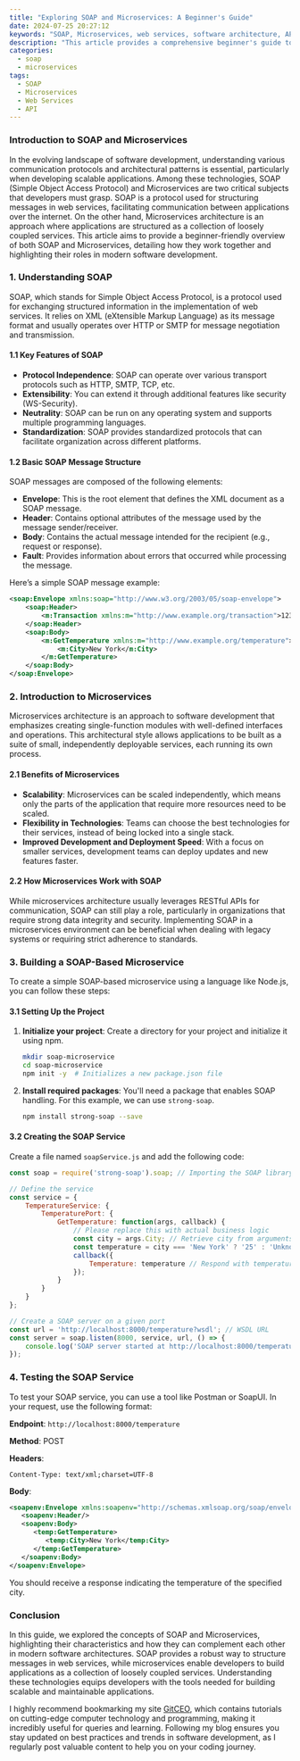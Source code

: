 ```yaml
---
title: "Exploring SOAP and Microservices: A Beginner's Guide"
date: 2024-07-25 20:27:12
keywords: "SOAP, Microservices, web services, software architecture, API design, integration"
description: "This article provides a comprehensive beginner's guide to understanding and exploring the concepts of SOAP and Microservices. It covers the fundamentals of both technologies, their differences, advantages, and practical implementations. Learn how to design and use SOAP-based web services, how they fit within the microservices architecture, and best practices for developing and maintaining web services in a microservices environment. By the end of this guide, readers will have a solid foundation in these critical technologies, ready to dive deeper into modern software development practices."
categories:
  - soap
  - microservices
tags:
  - SOAP
  - Microservices
  - Web Services
  - API
---
```


### Introduction to SOAP and Microservices

In the evolving landscape of software development, understanding various communication protocols and architectural patterns is essential, particularly when developing scalable applications. Among these technologies, SOAP (Simple Object Access Protocol) and Microservices are two critical subjects that developers must grasp. SOAP is a protocol used for structuring messages in web services, facilitating communication between applications over the internet. On the other hand, Microservices architecture is an approach where applications are structured as a collection of loosely coupled services. This article aims to provide a beginner-friendly overview of both SOAP and Microservices, detailing how they work together and highlighting their roles in modern software development.

<!-- more -->

### 1. Understanding SOAP

SOAP, which stands for Simple Object Access Protocol, is a protocol used for exchanging structured information in the implementation of web services. It relies on XML (eXtensible Markup Language) as its message format and usually operates over HTTP or SMTP for message negotiation and transmission. 

#### 1.1 Key Features of SOAP

- **Protocol Independence**: SOAP can operate over various transport protocols such as HTTP, SMTP, TCP, etc.
- **Extensibility**: You can extend it through additional features like security (WS-Security).
- **Neutrality**: SOAP can be run on any operating system and supports multiple programming languages.
- **Standardization**: SOAP provides standardized protocols that can facilitate organization across different platforms.

#### 1.2 Basic SOAP Message Structure

SOAP messages are composed of the following elements:

- **Envelope**: This is the root element that defines the XML document as a SOAP message.
- **Header**: Contains optional attributes of the message used by the message sender/receiver.
- **Body**: Contains the actual message intended for the recipient (e.g., request or response).
- **Fault**: Provides information about errors that occurred while processing the message.

Here’s a simple SOAP message example:

```xml
<soap:Envelope xmlns:soap="http://www.w3.org/2003/05/soap-envelope">
    <soap:Header>
        <m:Transaction xmlns:m="http://www.example.org/transaction">1234</m:Transaction> 
    </soap:Header>
    <soap:Body>
        <m:GetTemperature xmlns:m="http://www.example.org/temperature">
            <m:City>New York</m:City>
        </m:GetTemperature>
    </soap:Body>
</soap:Envelope>
```

### 2. Introduction to Microservices

Microservices architecture is an approach to software development that emphasizes creating single-function modules with well-defined interfaces and operations. This architectural style allows applications to be built as a suite of small, independently deployable services, each running its own process.

#### 2.1 Benefits of Microservices

- **Scalability**: Microservices can be scaled independently, which means only the parts of the application that require more resources need to be scaled.
- **Flexibility in Technologies**: Teams can choose the best technologies for their services, instead of being locked into a single stack.
- **Improved Development and Deployment Speed**: With a focus on smaller services, development teams can deploy updates and new features faster.

#### 2.2 How Microservices Work with SOAP

While microservices architecture usually leverages RESTful APIs for communication, SOAP can still play a role, particularly in organizations that require strong data integrity and security. Implementing SOAP in a microservices environment can be beneficial when dealing with legacy systems or requiring strict adherence to standards.

### 3. Building a SOAP-Based Microservice

To create a simple SOAP-based microservice using a language like Node.js, you can follow these steps:

#### 3.1 Setting Up the Project

1. **Initialize your project**: Create a directory for your project and initialize it using npm.
   ```bash
   mkdir soap-microservice
   cd soap-microservice
   npm init -y  # Initializes a new package.json file
   ```

2. **Install required packages**:
   You'll need a package that enables SOAP handling. For this example, we can use `strong-soap`.
   ```bash
   npm install strong-soap --save
   ```

#### 3.2 Creating the SOAP Service

Create a file named `soapService.js` and add the following code:

```javascript
const soap = require('strong-soap').soap; // Importing the SOAP library

// Define the service
const service = {
    TemperatureService: {
        TemperaturePort: {
            GetTemperature: function(args, callback) {
                // Please replace this with actual business logic
                const city = args.City; // Retrieve city from arguments
                const temperature = city === 'New York' ? '25' : 'Unknown'; // Dummy temperature
                callback({
                    Temperature: temperature // Respond with temperature
                });
            }
        }
    }
};

// Create a SOAP server on a given port
const url = 'http://localhost:8000/temperature?wsdl'; // WSDL URL
const server = soap.listen(8000, service, url, () => {
    console.log('SOAP server started at http://localhost:8000/temperature?wsdl');
});
```

### 4. Testing the SOAP Service

To test your SOAP service, you can use a tool like Postman or SoapUI. In your request, use the following format:

**Endpoint**: `http://localhost:8000/temperature`

**Method**: POST

**Headers**:
```
Content-Type: text/xml;charset=UTF-8
```

**Body**:
```xml
<soapenv:Envelope xmlns:soapenv="http://schemas.xmlsoap.org/soap/envelope/" xmlns:temp="http://www.example.org/temperature">
   <soapenv:Header/>
   <soapenv:Body>
      <temp:GetTemperature>
         <temp:City>New York</temp:City>
      </temp:GetTemperature>
   </soapenv:Body>
</soapenv:Envelope>
```

You should receive a response indicating the temperature of the specified city.

### Conclusion

In this guide, we explored the concepts of SOAP and Microservices, highlighting their characteristics and how they can complement each other in modern software architectures. SOAP provides a robust way to structure messages in web services, while microservices enable developers to build applications as a collection of loosely coupled services. Understanding these technologies equips developers with the tools needed for building scalable and maintainable applications.

I highly recommend bookmarking my site [GitCEO](https://gitceo.com), which contains tutorials on cutting-edge computer technology and programming, making it incredibly useful for queries and learning. Following my blog ensures you stay updated on best practices and trends in software development, as I regularly post valuable content to help you on your coding journey.